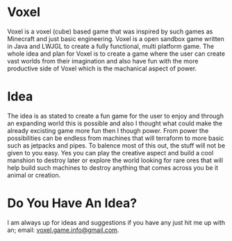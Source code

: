 Voxel
==========
Voxel is a voxel (cube) based game that was inspired by such games as Minecraft and just basic engineering. Voxel is a open sandbox game written in Java and LWJGL to create a fully functional, multi platform game. The whole idea and plan for Voxel is to create a game where the user can create vast worlds from their imagination and also have fun with the more productive side of Voxel which is the machanical aspect of power.

Idea
==========
The idea is as stated to create a fun game for the user to enjoy and through an expanding world this is possible and also I thought what could make the already excisting game more fun then I though power.
From power the possibilities can be endless from machines that will terraform to more basic such as jetpacks and pipes. To balence most of this out, the stuff will not be given to you easy. Yes you can play the creative aspect and build a cool manshion to destroy later or explore the world looking for rare ores that will help build such machines to destroy anything that comes across you be it animal or creation.

Do You Have An Idea?
==============================
I am always up for ideas and suggestions if you have any just hit me up with an;
email: voxel.game.info@gmail.com. 
 
